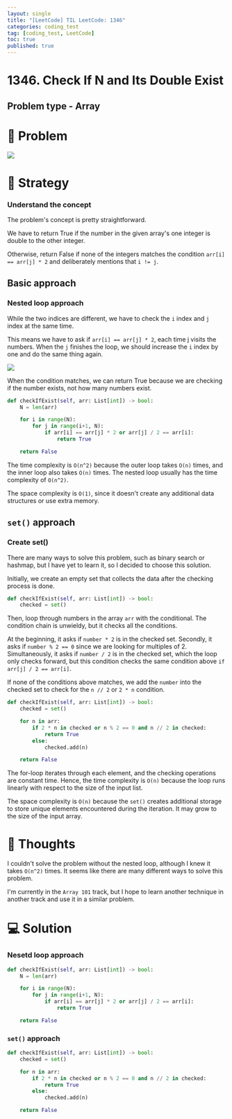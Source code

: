 ```yaml
---
layout: single
title: "[LeetCode] TIL LeetCode: 1346"
categories: coding_test
tag: [coding_test, LeetCode]
toc: true
published: true
---
```


# 1346. Check If N and Its Double Exist

## Problem type - Array

# 🧩 Problem

![](https://velog.velcdn.com/images/devbang/post/79ea728b-29c1-4731-9a5e-77802cbb9d78/image.png)

# 🎯 Strategy

### Understand the concept

The problem's concept is pretty straightforward.

We have to return True if the number in the given array's one integer is double to the other integer.

Otherwise, return False if none of the integers matches the condition `arr[i] == arr[j] * 2` and deliberately mentions that `i != j`.

## Basic approach

### Nested loop approach

While the two indices are different, we have to check the `i` index and `j` index at the same time.

This means we have to ask if `arr[i] == arr[j] * 2`, each time j visits the numbers. When the `j` finishes the loop, we should increase the `i` index by one and do the same thing again.

![](https://velog.velcdn.com/images/devbang/post/c11ce0d7-27a4-4a76-890b-f9217f6718fc/image.jpeg)

When the condition matches, we can return True because we are checking if the number exists, not how many numbers exist.

```python
def checkIfExist(self, arr: List[int]) -> bool:
	N = len(arr)

    for i in range(N):
    	for j in range(i+1, N):
        	if arr[i] == arr[j] * 2 or arr[j] / 2 == arr[i]:
            	return True

    return False
```

The time complexity is `O(n^2)` because the outer loop takes `O(n)` times, and the inner loop also takes `O(n)` times. The nested loop usually has the time complexity of `O(n^2)`.

The space complexity is `O(1)`, since it doesn't create any additional data structures or use extra memory.

## `set()` approach

### Create set()

There are many ways to solve this problem, such as binary search or hashmap, but I have yet to learn it, so I decided to choose this solution.

Initially, we create an empty set that collects the data after the checking process is done.

```python
def checkIfExist(self, arr: List[int]) -> bool:
	checked = set()
```

Then, loop through numbers in the array `arr` with the conditional. The condition chain is unwieldy, but it checks all the conditions.

At the beginning, it asks if `number * 2` is in the checked set.
Secondly, it asks if `number % 2 == 0` since we are looking for multiples of 2.
Simultaneously, it asks if `number / 2` is in the checked set, which the loop only checks forward, but this condition checks the same condition above `if arr[j] / 2 == arr[i]`.

If none of the conditions above matches, we add the `number` into the checked set to check for the `n // 2` or `2 * n` condition.

```python
def checkIfExist(self, arr: List[int]) -> bool:
	checked = set()

    for n in arr:
    	if 2 * n in checked or n % 2 == 0 and n // 2 in checked:
        	return True
        else:
        	checked.add(n)

    return False
```

The for-loop iterates through each element, and the checking operations are constant time. Hence, the time complexity is `O(n)` because the loop runs linearly with respect to the size of the input list.

The space complexity is `O(n)` because the `set()` creates additional storage to store unique elements encountered during the iteration. It may grow to the size of the input array.

# 📌 Thoughts

I couldn't solve the problem without the nested loop, although I knew it takes `O(n^2)` times. It seems like there are many different ways to solve this problem.

I'm currently in the `Array 101` track, but I hope to learn another technique in another track and use it in a similar problem.

# 💻 Solution

### Nesetd loop approach

```python
def checkIfExist(self, arr: List[int]) -> bool:
	N = len(arr)

    for i in range(N):
    	for j in range(i+1, N):
        	if arr[i] == arr[j] * 2 or arr[j] / 2 == arr[i]:
            	return True

	return False
```

### `set()` approach

```python
def checkIfExist(self, arr: List[int]) -> bool:
	checked = set()

    for n in arr:
    	if 2 * n in checked or n % 2 == 0 and n // 2 in checked:
        	return True
        else:
        	checked.add(n)

	return False
```

